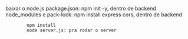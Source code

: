 baixar o node.js
package.json: npm init -y, dentro de backend
node_modules e pack-lock: npm install express cors, dentro de backend

            npm install
            node server.js: pra rodar o server 